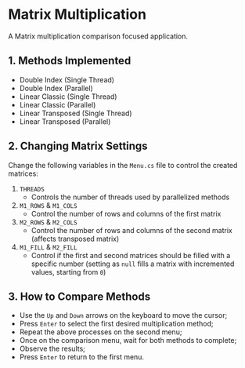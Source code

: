 # Matrix Multiplication
A Matrix multiplication comparison focused application.

## 1. Methods Implemented
* Double Index (Single Thread)
* Double Index (Parallel)
* Linear Classic (Single Thread)
* Linear Classic (Parallel)
* Linear Transposed (Single Thread)
* Linear Transposed (Parallel)

## 2. Changing Matrix Settings
Change the following variables in the `Menu.cs` file to control the created matrices:
1. `THREADS`
    * Controls the number of threads used by parallelized methods
2. `M1_ROWS` & `M1_COLS`
    * Control the number of rows and columns of the first matrix
3. `M2_ROWS` & `M2_COLS`
    * Control the number of rows and columns of the second matrix (affects transposed matrix)
4. `M1_FILL` & `M2_FILL`
	* Control if the first and second matrices should be filled with a specific number (setting as `null` fills a matrix with incremented values, starting from `0`)
 
## 3. How to Compare Methods
* Use the `Up` and `Down` arrows on the keyboard to move the cursor;
* Press `Enter` to select the first desired multiplication method;
* Repeat the above processes on the second menu;
* Once on the comparison menu, wait for both methods to complete;
* Observe the results;
* Press `Enter` to return to the first menu.
